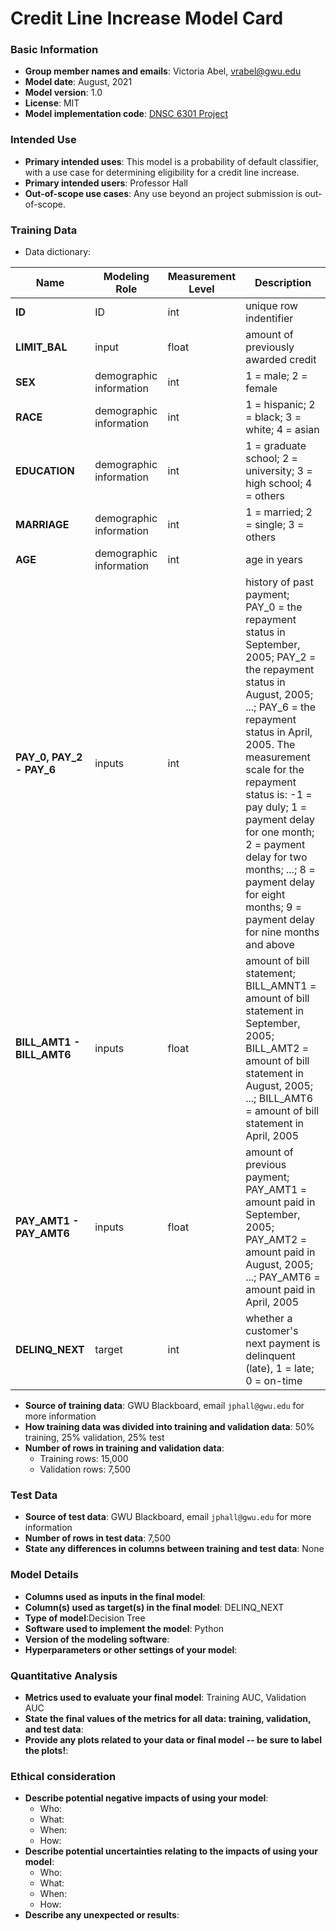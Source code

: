 # Credit Line Increase Model Card

### Basic Information

* **Group member names and emails**: Victoria Abel, vrabel@gwu.edu
* **Model date**: August, 2021
* **Model version**: 1.0
* **License**: MIT
* **Model implementation code**: [DNSC 6301 Project](https://github.com/vrabel1/GWU_DNSC_6301_Project/blob/main/DNSC%206301%20Project.ipynb)

### Intended Use
* **Primary intended uses**: This model is a probability of default classifier, with a use case for determining eligibility for a credit line increase.
* **Primary intended users**: Professor Hall
* **Out-of-scope use cases**: Any use beyond an project submission is out-of-scope.

### Training Data

* Data dictionary: 

| Name | Modeling Role | Measurement Level| Description|
| ---- | ------------- | ---------------- | ---------- |
|**ID**| ID | int | unique row indentifier |
| **LIMIT_BAL** | input | float | amount of previously awarded credit |
| **SEX** | demographic information | int | 1 = male; 2 = female
| **RACE** | demographic information | int | 1 = hispanic; 2 = black; 3 = white; 4 = asian |
| **EDUCATION** | demographic information | int | 1 = graduate school; 2 = university; 3 = high school; 4 = others |
| **MARRIAGE** | demographic information | int | 1 = married; 2 = single; 3 = others |
| **AGE** | demographic information | int | age in years |
| **PAY_0, PAY_2 - PAY_6** | inputs | int | history of past payment; PAY_0 = the repayment status in September, 2005; PAY_2 = the repayment status in August, 2005; ...; PAY_6 = the repayment status in April, 2005. The measurement scale for the repayment status is: -1 = pay duly; 1 = payment delay for one month; 2 = payment delay for two months; ...; 8 = payment delay for eight months; 9 = payment delay for nine months and above |
| **BILL_AMT1 - BILL_AMT6** | inputs | float | amount of bill statement; BILL_AMNT1 = amount of bill statement in September, 2005; BILL_AMT2 = amount of bill statement in August, 2005; ...; BILL_AMT6 = amount of bill statement in April, 2005 |
| **PAY_AMT1 - PAY_AMT6** | inputs | float | amount of previous payment; PAY_AMT1 = amount paid in September, 2005; PAY_AMT2 = amount paid in August, 2005; ...; PAY_AMT6 = amount paid in April, 2005 |
| **DELINQ_NEXT**| target | int | whether a customer's next payment is delinquent (late), 1 = late; 0 = on-time |

* **Source of training data**: GWU Blackboard, email `jphall@gwu.edu` for more information
* **How training data was divided into training and validation data**: 50% training, 25% validation, 25% test
* **Number of rows in training and validation data**:
  * Training rows: 15,000
  * Validation rows: 7,500

### Test Data
* **Source of test data**: GWU Blackboard, email `jphall@gwu.edu` for more information
* **Number of rows in test data**: 7,500
* **State any differences in columns between training and test data**: None

### Model Details
* **Columns used as inputs in the final model**: 
* **Column(s) used as target(s) in the final model**: DELINQ_NEXT
* **Type of model**:Decision Tree
* **Software used to implement the model**: Python
* **Version of the modeling software**: 
* **Hyperparameters or other settings of your model**:

### Quantitative Analysis
* **Metrics used to evaluate your final model**: Training AUC, Validation AUC
* **State the final values of the metrics for all data: training, validation, and test data**: 
* **Provide any plots related to your data or final model -- be sure to label the plots!**: 

### Ethical consideration
* **Describe potential negative impacts of using your model**:
  * Who:
  * What:
  * When:
  * How:
* **Describe potential uncertainties relating to the impacts of using your model**:
  * Who:
  * What:
  * When:
  * How:
* **Describe any unexpected or results**:

